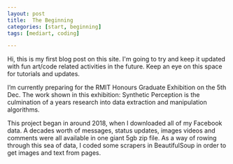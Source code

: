 ```yaml
---
layout: post
title:  The Beginning
categories: [start, beginning]
tags: [mediart, coding]

---
```


Hi, this is my first blog post on this site. I'm going to try and keep it updated with fun art/code related activities in the future. Keep an eye on this space for tutorials and updates. 

I’m currently preparing for the RMIT Honours Graduate Exhibition on the 5th Dec. The work shown in this exhibition: Synthetic Perception is the culmination of a years research into data extraction and manipulation algorithms. 

This project began in around 2018, when I downloaded all of my Facebook data. A decades worth of messages, status updates, images videos and comments were all available in one giant 5gb zip file. As a way of rowing through this sea of data, I coded some scrapers in BeautifulSoup in order to get images and text from pages.

